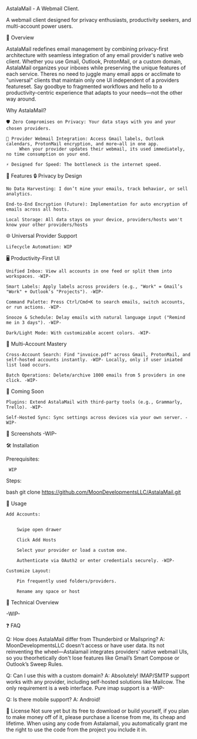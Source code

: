 AstalaMail - A Webmail Client.

A webmail client designed for privacy enthusiasts, productivity seekers, and multi-account power users.


🌟 Overview

AstalaMail redefines email management by combining privacy-first architecture with seamless integration of any email provider's native web client. Whether you use Gmail, Outlook, ProtonMail, or a custom domain, AstalaMail organizes your inboxes while preserving the unique features of each service. Theres no need to juggle many email apps or acclimate to "universal" clients that maintain only one UI independent of a providers featureset. Say goodbye to fragmented workflows and hello to a productivity-centric experience that adapts to your needs—not the other way around.

Why AstalaMail?

    🛡️ Zero Compromises on Privacy: Your data stays with you and your chosen providers.

    🚀 Provider Webmail Integration: Access Gmail labels, Outlook calendars, ProtonMail encryption, and more—all in one app.
         When your provider updates their webmail, its used immediately, no time consumption on your end.

    ⚡ Designed for Speed: The bottleneck is the internet speed.

🎯 Features
🔒 Privacy by Design

    No Data Harvesting: I don’t mine your emails, track behavior, or sell analytics.

    End-to-End Encryption (Future): Implementation for auto encryption of emails across all hosts.

    Local Storage: All data stays on your device, providers/hosts won't know your other providers/hosts

🌐 Universal Provider Support

    Lifecycle Automation: WIP

🖥️ Productivity-First UI

    Unified Inbox: View all accounts in one feed or split them into workspaces. -WIP-

    Smart Labels: Apply labels across providers (e.g., "Work" = Gmail’s "Work" + Outlook’s "Projects"). -WIP-

    Command Palette: Press Ctrl/Cmd+K to search emails, switch accounts, or run actions. -WIP-

    Snooze & Schedule: Delay emails with natural language input ("Remind me in 3 days"). -WIP-

    Dark/Light Mode: With customizable accent colors. -WIP-

🔄 Multi-Account Mastery

    Cross-Account Search: Find "invoice.pdf" across Gmail, ProtonMail, and self-hosted accounts instantly. -WIP- Locally, only if user iniated list load occurs.

    Batch Operations: Delete/archive 1000 emails from 5 providers in one click. -WIP-

🚧 Coming Soon

    Plugins: Extend AstalaMail with third-party tools (e.g., Grammarly, Trello). -WIP-

    Self-Hosted Sync: Sync settings across devices via your own server. -WIP-


📸 Screenshots -WIP-


🛠️ Installation

Prerequisites:

     WIP


Steps:

bash
git clone https://github.com/MoonDevelopmentsLLC/AstalaMail.git

📖 Usage

    Add Accounts:


        Swipe open drawer
        
        Click Add Hosts

        Select your provider or load a custom one.

        Authenticate via OAuth2 or enter credentials securely. -WIP-

    Customize Layout:

        Pin frequently used folders/providers.
        
        Rename any space or host

🧩 Technical Overview

-WIP-


❓ FAQ

Q: How does AstalaMail differ from Thunderbird or Mailspring?
A: MoonDevelopmentsLLC doesn't access or have user data. Its not reinventing the wheel—Astalamail integrates providers' native webmail UIs, so you theorhetically don't lose features like Gmail’s Smart Compose or Outlook’s Sweep Rules. 

Q: Can I use this with a custom domain?
A: Absolutely! IMAP/SMTP support works with any provider, including self-hosted solutions like Mailcow. The only requirement is a web interface. Pure imap support is a -WIP-

Q: Is there mobile support?
A: Android!


📜 License
Not sure yet but its free to download or build yourself, if you plan to make money off of it, please purchase a license from me, its cheap and lifetime. 
When using any code from Astalamail, you automatically grant me the right to use the code from the project you include it in.
